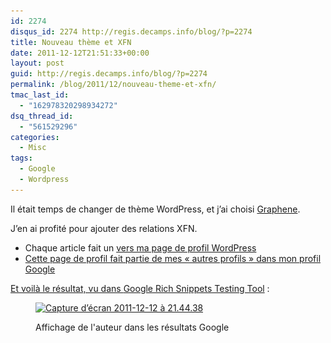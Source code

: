 ```yaml
---
id: 2274
disqus_id: 2274 http://regis.decamps.info/blog/?p=2274
title: Nouveau thème et XFN
date: 2011-12-12T21:51:33+00:00
layout: post
guid: http://regis.decamps.info/blog/?p=2274
permalink: /blog/2011/12/nouveau-theme-et-xfn/
tmac_last_id:
  - "162978320298934272"
dsq_thread_id:
  - "561529296"
categories:
  - Misc
tags:
  - Google
  - Wordpress
---
```

Il était temps de changer de thème WordPress, et j’ai choisi [Graphene](http://wordpress.org/extend/themes/graphene).

J’en ai profité pour ajouter des relations XFN.

  * Chaque article fait un <tt><a href rel="author"></tt> vers ma page de profil WordPress
  * Cette page de profil fait partie de mes « autres profils » dans mon profil Google

Et voilà le résultat, vu dans [Google Rich Snippets Testing Tool](http://www.google.com/webmasters/tools/richsnippets) :<figure id="attachment_2275" style="width: 350px" class="wp-caption alignleft">

[<img src="/blog/wp-content/uploads/2011/12/Capture-d’écran-2011-12-12-à-21.44.38-350x56.png" alt="Capture d’écran 2011-12-12 à 21.44.38" title="Affichage résutat google avec auteur" width="350" height="56" class="size-medium wp-image-2275" srcset="/blog/wp-content/uploads/2011/12/Capture-d’écran-2011-12-12-à-21.44.38-350x56.png 350w, /blog/wp-content/uploads/2011/12/Capture-d’écran-2011-12-12-à-21.44.38.png 621w" sizes="(max-width: 350px) 100vw, 350px" />](/blog/wp-content/uploads/2011/12/Capture-d’écran-2011-12-12-à-21.44.38.png)<figcaption class="wp-caption-text">Affichage de l'auteur dans les résultats Google</figcaption></figure>
